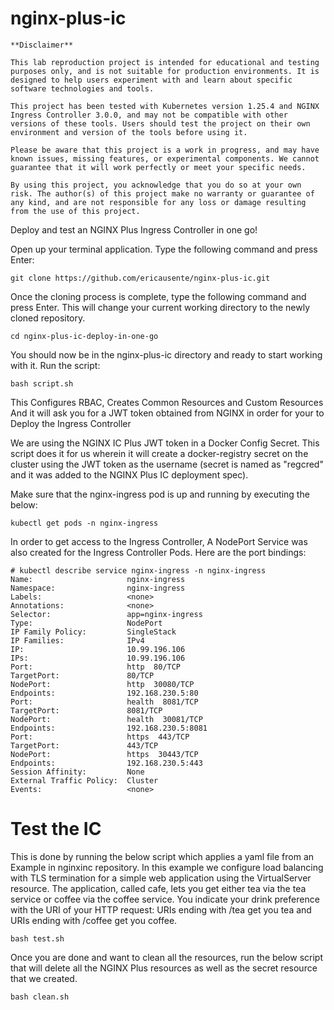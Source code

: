 # nginx-plus-ic

```
**Disclaimer**

This lab reproduction project is intended for educational and testing purposes only, and is not suitable for production environments. It is designed to help users experiment with and learn about specific software technologies and tools.

This project has been tested with Kubernetes version 1.25.4 and NGINX Ingress Controller 3.0.0, and may not be compatible with other versions of these tools. Users should test the project on their own environment and version of the tools before using it.

Please be aware that this project is a work in progress, and may have known issues, missing features, or experimental components. We cannot guarantee that it will work perfectly or meet your specific needs.

By using this project, you acknowledge that you do so at your own risk. The author(s) of this project make no warranty or guarantee of any kind, and are not responsible for any loss or damage resulting from the use of this project.

```

Deploy and test an NGINX Plus Ingress Controller in one go!

Open up your terminal application.
Type the following command and press Enter:
```
git clone https://github.com/ericausente/nginx-plus-ic.git
```

Once the cloning process is complete, type the following command and press Enter. 
This will change your current working directory to the newly cloned repository.
```
cd nginx-plus-ic-deploy-in-one-go
```
You should now be in the nginx-plus-ic directory and ready to start working with it. Run the script: 
```
bash script.sh
```

This Configures RBAC, Creates Common Resources and Custom Resources 
And it will ask you for a JWT token obtained from NGINX in order for your to Deploy the Ingress Controller

We are using the NGINX IC Plus JWT token in a Docker Config Secret. 
This script does it for us wherein it will create a docker-registry secret on the cluster using the JWT token as the username (secret is named as "regcred" and it was added to the NGINX Plus IC deployment spec). 


Make sure that the nginx-ingress pod is up and running by executing the below: 
```
kubectl get pods -n nginx-ingress
```


In order to get access to the Ingress Controller, A NodePort Service was also created for the Ingress Controller Pods. 
Here are the port bindings: 

```
# kubectl describe service nginx-ingress -n nginx-ingress
Name:                     nginx-ingress
Namespace:                nginx-ingress
Labels:                   <none>
Annotations:              <none>
Selector:                 app=nginx-ingress
Type:                     NodePort
IP Family Policy:         SingleStack
IP Families:              IPv4
IP:                       10.99.196.106
IPs:                      10.99.196.106
Port:                     http  80/TCP
TargetPort:               80/TCP
NodePort:                 http  30080/TCP
Endpoints:                192.168.230.5:80
Port:                     health  8081/TCP
TargetPort:               8081/TCP
NodePort:                 health  30081/TCP
Endpoints:                192.168.230.5:8081
Port:                     https  443/TCP
TargetPort:               443/TCP
NodePort:                 https  30443/TCP
Endpoints:                192.168.230.5:443
Session Affinity:         None
External Traffic Policy:  Cluster
Events:                   <none>
```

# Test the IC 
This is done by running the below script which applies a yaml file from an Example in nginxinc repository. In this example we configure load balancing with TLS termination for a simple web application using the VirtualServer resource. The application, called cafe, lets you get either tea via the tea service or coffee via the coffee service. You indicate your drink preference with the URI of your HTTP request: URIs ending with /tea get you tea and URIs ending with /coffee get you coffee.

```
bash test.sh
```

Once you are done and want to clean all the resources, run the below script that will delete all the NGINX Plus resources as well as the secret resource that we created. 

```
bash clean.sh
```


